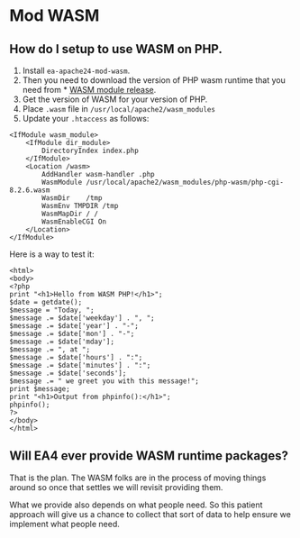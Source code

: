 # Mod WASM

## How do I setup to use WASM on PHP.

1. Install `ea-apache24-mod-wasm`.
1. Then you need to download the version of PHP wasm runtime that you need from * [WASM module release](https://github.com/vmware-labs/webassembly-language-runtimes/releases).
1. Get the version of WASM for your version of PHP.
1. Place `.wasm` file in `/usr/local/apache2/wasm_modules`
1. Update your `.htaccess` as follows:

```
<IfModule wasm_module>
    <IfModule dir_module>
        DirectoryIndex index.php
    </IfModule>
    <Location /wasm>
        AddHandler wasm-handler .php
        WasmModule /usr/local/apache2/wasm_modules/php-wasm/php-cgi-8.2.6.wasm
        WasmDir    /tmp
        WasmEnv TMPDIR /tmp
        WasmMapDir / /
        WasmEnableCGI On
    </Location>
</IfModule>
```

Here is a way to test it:

```
<html>
<body>
<?php
print "<h1>Hello from WASM PHP!</h1>";
$date = getdate();
$message = "Today, ";
$message .= $date['weekday'] . ", ";
$message .= $date['year'] . "-";
$message .= $date['mon'] . "-";
$message .= $date['mday'];
$message .= ", at ";
$message .= $date['hours'] . ":";
$message .= $date['minutes'] . ":";
$message .= $date['seconds'];
$message .= " we greet you with this message!";
print $message;
print "<h1>Output from phpinfo():</h1>";
phpinfo();
?>
</body>
</html>
```

## Will EA4 ever provide WASM runtime packages?

That is the plan. The WASM folks are in the process of moving things around so once that settles we will revisit providing them.

What we provide also depends on what people need. So this patient approach will give us a chance to collect that sort of data to help ensure we implement what people need.

